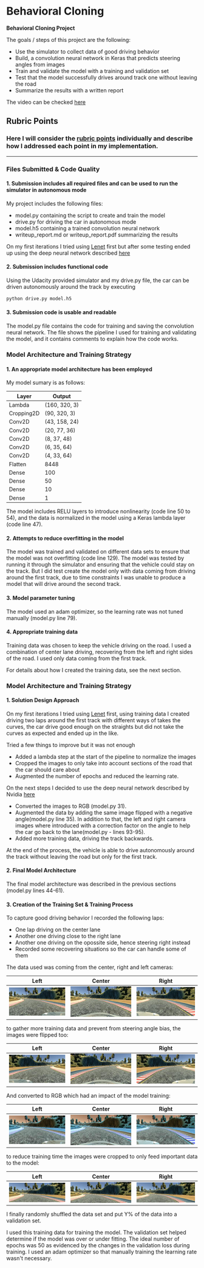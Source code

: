 # **Behavioral Cloning** 

**Behavioral Cloning Project**

The goals / steps of this project are the following:
* Use the simulator to collect data of good driving behavior
* Build, a convolution neural network in Keras that predicts steering angles from images
* Train and validate the model with a training and validation set
* Test that the model successfully drives around track one without leaving the road
* Summarize the results with a written report

The video can be checked [here](https://github.com/feleir/behavioral-cloning/blob/master/video.mp4?raw=true)

[//]: # (Image References)

[center]: ./images/center.png "Center"
[right]: ./images/right.png "Right"
[left]: ./images/left.png "Left"
[flippedcenter]: ./images/flippedcenter.png "Flipped center"
[flippedright]: ./images/flippedright.png "Flipped right"
[flippedleft]: ./images/flippedleft.png "Flipped left"
[croppedcenter]: ./images/croppedcenter.png "Cropped center"
[croppedright]: ./images/croppedright.png "Cropped right"
[croppedleft]: ./images/croppedleft.png "Cropped left"
[rgbcenter]: ./images/rgbcenter.png "RGB center"
[rgbright]: ./images/rgbright.png "RGB right"
[rgbleft]: ./images/rgbleft.png "RGB left"

## Rubric Points
### Here I will consider the [rubric points](https://review.udacity.com/#!/rubrics/432/view) individually and describe how I addressed each point in my implementation.  

---
### Files Submitted & Code Quality

#### 1. Submission includes all required files and can be used to run the simulator in autonomous mode

My project includes the following files:
* model.py containing the script to create and train the model
* drive.py for driving the car in autonomous mode
* model.h5 containing a trained convolution neural network 
* writeup_report.md or writeup_report.pdf summarizing the results

On my first iterations I tried using [Lenet](http://yann.lecun.com/exdb/lenet/) first but after some testing ended up using the deep neural network described [here](http://images.nvidia.com/content/tegra/automotive/images/2016/solutions/pdf/end-to-end-dl-using-px.pdf)

#### 2. Submission includes functional code
Using the Udacity provided simulator and my drive.py file, the car can be driven autonomously around the track by executing 
```sh
python drive.py model.h5
```

#### 3. Submission code is usable and readable

The model.py file contains the code for training and saving the convolution neural network. The file shows the pipeline I used for training and validating the model, and it contains comments to explain how the code works.

### Model Architecture and Training Strategy

#### 1. An appropriate model architecture has been employed

My model sumary is as follows:

| Layer                    | Output           |
|--------------------------|------------------|
| Lambda                   | (160, 320, 3)    |
| Cropping2D               | (90, 320, 3)     |
| Conv2D                   | (43, 158, 24)    |
| Conv2D                   | (20, 77, 36)     |
| Conv2D                   | (8, 37, 48)      |
| Conv2D                   | (6, 35, 64)      |
| Conv2D                   | (4, 33, 64)      |
| Flatten                  | 8448             |
| Dense                    | 100              |
| Dense                    | 50               |
| Dense                    | 10               |
| Dense                    | 1                |

The model includes RELU layers to introduce nonlinearity (code line 50 to 54), and the data is normalized in the model using a Keras lambda layer (code line 47). 

#### 2. Attempts to reduce overfitting in the model

The model was trained and validated on different data sets to ensure that the model was not overfitting (code line 129). The model was tested by running it through the simulator and ensuring that the vehicle could stay on the track. But I did test create the model only with data coming from driving around the first track, due to time constraints I was unable to produce a model that will drive around the second track.

#### 3. Model parameter tuning

The model used an adam optimizer, so the learning rate was not tuned manually (model.py line 79).

#### 4. Appropriate training data

Training data was chosen to keep the vehicle driving on the road. I used a combination of center lane driving, recovering from the left and right sides of the road. I used only data coming from the first track.

For details about how I created the training data, see the next section. 

### Model Architecture and Training Strategy

#### 1. Solution Design Approach

On my first iterations I tried using [Lenet](http://yann.lecun.com/exdb/lenet/) first, using training data I created driving two laps around the first track with different ways of takes the curves, the car drive good enough on the straights but did not take the curves as expected and ended up in the like.

Tried a few things to improve but it was not enough
- Added a lambda step at the start of the pipeline to normalize the images
- Cropped the images to only take into account sections of the road that the car should care about
- Augmented the number of epochs and reduced the learning rate.

On the next steps I decided to use the deep neural network described by Nvidia [here](http://images.nvidia.com/content/tegra/automotive/images/2016/solutions/pdf/end-to-end-dl-using-px.pdf)

- Converted the images to RGB (model.py 31).
- Augmented the data by adding the same image flipped with a negative angle(model.py line 35). 
In addition to that, the left and right camera images where introduced with a correction factor on the angle to help the car go back to the lane(model.py - lines 93-95). 
- Added more training data, driving the track backwards.

At the end of the process, the vehicle is able to drive autonomously around the track without leaving the road but only for the first track.

#### 2. Final Model Architecture

The final model architecture was described in the previous sections (model.py lines 44-61).

#### 3. Creation of the Training Set & Training Process

To capture good driving behavior I recorded the following laps:
- One lap driving on the center lane
- Another one driving close to the right lane
- Another one driving on the opossite side, hence steering right instead
- Recorded some recovering situations so the car can handle some of them

The data used was coming from the center, right and left cameras:

| Left        | Center          | Right         |
|-------------|-----------------|---------------|
|![left][left]|![center][center]|![right][right]|

to gather more training data and prevent from steering angle bias, the images were flipped too:

| Left        | Center          | Right         |
|-------------|-----------------|---------------|
|![flippedleft][flippedleft]|![flippedcenter][flippedcenter]|![flippedright][flippedright]|

And converted to RGB which had an impact of the model training:

| Left        | Center          | Right         |
|-------------|-----------------|---------------|
|![rgbleft][rgbleft]|![rgbcenter][rgbcenter]|![rgbright][rgbright]|

to reduce training time the images were cropped to only feed important data to the model:

| Left        | Center          | Right         |
|-------------|-----------------|---------------|
|![croppedleft][croppedleft]|![croppedcenter][croppedcenter]|![croppedright][croppedright]|

I finally randomly shuffled the data set and put Y% of the data into a validation set. 

I used this training data for training the model. The validation set helped determine if the model was over or under fitting. The ideal number of epochs was 50 as evidenced by the changes in the validation loss during training. 
I used an adam optimizer so that manually training the learning rate wasn't necessary.